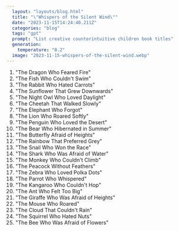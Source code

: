 ```yaml
---
  layout: "layouts/blog.html"
  title: "\"Whispers of the Silent Wind\""
  date: "2023-11-15T14:24:40.211Z"
  categories: "blog"
  tags: "gpt"
  prompt: "List creative counterintuitive children book titles"
  generation: 
    temperature: "0.2"
  image: "2023-11-15-whispers-of-the-silent-wind.webp"
---
```

1. "The Dragon Who Feared Fire"
2. "The Fish Who Couldn't Swim"
3. "The Rabbit Who Hated Carrots"
4. "The Sunflower That Grew Downwards"
5. "The Night Owl Who Loved Daylight"
6. "The Cheetah That Walked Slowly"
7. "The Elephant Who Forgot"
8. "The Lion Who Roared Softly"
9. "The Penguin Who Loved the Desert"
10. "The Bear Who Hibernated in Summer"
11. "The Butterfly Afraid of Heights"
12. "The Rainbow That Preferred Grey"
13. "The Snail Who Won the Race"
14. "The Shark Who Was Afraid of Water"
15. "The Monkey Who Couldn't Climb"
16. "The Peacock Without Feathers"
17. "The Zebra Who Loved Polka Dots"
18. "The Parrot Who Whispered"
19. "The Kangaroo Who Couldn't Hop"
20. "The Ant Who Felt Too Big"
21. "The Giraffe Who Was Afraid of Heights"
22. "The Mouse Who Roared"
23. "The Cloud That Couldn't Rain"
24. "The Squirrel Who Hated Nuts"
25. "The Bee Who Was Afraid of Flowers"
